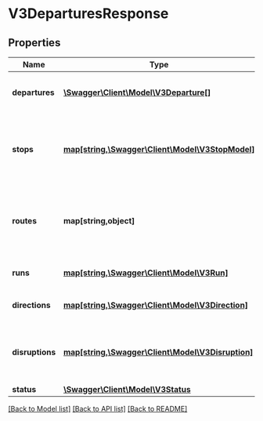 # V3DeparturesResponse

## Properties
Name | Type | Description | Notes
------------ | ------------- | ------------- | -------------
**departures** | [**\Swagger\Client\Model\V3Departure[]**](V3Departure.md) | Timetabled and real-time service departures | [optional] 
**stops** | [**map[string,\Swagger\Client\Model\V3StopModel]**](V3StopModel.md) | A train station, tram stop, bus stop, regional coach stop or Night Bus stop | [optional] 
**routes** | **map[string,object]** | Train lines, tram routes, bus routes, regional coach routes, Night Bus routes | [optional] 
**runs** | [**map[string,\Swagger\Client\Model\V3Run]**](V3Run.md) | Individual trips/services of a route | [optional] 
**directions** | [**map[string,\Swagger\Client\Model\V3Direction]**](V3Direction.md) | Directions of travel of route | [optional] 
**disruptions** | [**map[string,\Swagger\Client\Model\V3Disruption]**](V3Disruption.md) | Disruption information applicable to relevant routes or stops | [optional] 
**status** | [**\Swagger\Client\Model\V3Status**](V3Status.md) |  | [optional] 

[[Back to Model list]](../../README.md#documentation-for-models) [[Back to API list]](../../README.md#documentation-for-api-endpoints) [[Back to README]](../../README.md)

